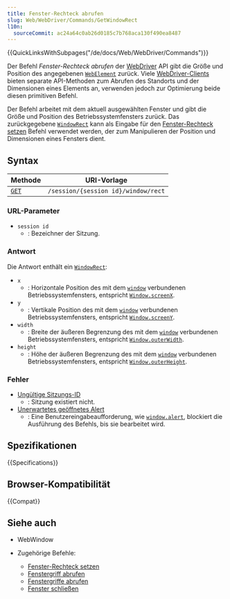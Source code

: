 ```yaml
---
title: Fenster-Rechteck abrufen
slug: Web/WebDriver/Commands/GetWindowRect
l10n:
  sourceCommit: ac24a64c0ab26d0185c7b768aca130f490ea8487
---
```


{{QuickLinksWithSubpages("/de/docs/Web/WebDriver/Commands")}}

Der Befehl _Fenster-Rechteck abrufen_ der [WebDriver](/de/docs/Web/WebDriver) API gibt die Größe und Position des angegebenen [`WebElement`](/de/docs/Web/WebDriver/WebElement) zurück. Viele [WebDriver-Clients](/de/docs/Web/WebDriver/Clients) bieten separate API-Methoden zum Abrufen des Standorts und der Dimensionen eines Elements an, verwenden jedoch zur Optimierung beide diesen primitiven Befehl.

Der Befehl arbeitet mit dem aktuell ausgewählten Fenster und gibt die Größe und Position des Betriebssystemfensters zurück. Das zurückgegebene [`WindowRect`](/de/docs/Web/WebDriver/WindowRect) kann als Eingabe für den [Fenster-Rechteck setzen](/de/docs/Web/WebDriver/SetWindowRect) Befehl verwendet werden, der zum Manipulieren der Position und Dimensionen eines Fensters dient.

## Syntax

| Methode                                   | URI-Vorlage                         |
| ----------------------------------------- | ----------------------------------- |
| [`GET`](/de/docs/Web/HTTP/Methods/GET) | `/session/{session id}/window/rect` |

### URL-Parameter

- `session id`
  - : Bezeichner der Sitzung.

### Antwort

Die Antwort enthält ein [`WindowRect`](/de/docs/Web/WebDriver/WebWindow):

- `x`
  - : Horizontale Position des mit dem [`window`](/de/docs/Web/API/Window) verbundenen Betriebssystemfensters, entspricht [`Window.screenX`](/de/docs/Web/API/Window/screenX).
- `y`
  - : Vertikale Position des mit dem [`window`](/de/docs/Web/API/Window) verbundenen Betriebssystemfensters, entspricht [`Window.screenY`](/de/docs/Web/API/Window/screenY).
- `width`
  - : Breite der äußeren Begrenzung des mit dem [`window`](/de/docs/Web/API/Window) verbundenen Betriebssystemfensters, entspricht [`Window.outerWidth`](/de/docs/Web/API/Window/outerWidth).
- `height`
  - : Höhe der äußeren Begrenzung des mit dem [`window`](/de/docs/Web/API/Window) verbundenen Betriebssystemfensters, entspricht [`Window.outerHeight`](/de/docs/Web/API/Window/outerHeight).

### Fehler

- [Ungültige Sitzungs-ID](/de/docs/Web/WebDriver/Errors/InvalidSessionID)
  - : Sitzung existiert nicht.
- [Unerwartetes geöffnetes Alert](/de/docs/Web/WebDriver/Errors/UnexpectedAlertOpen)
  - : Eine Benutzereingabeaufforderung, wie [`window.alert`](/de/docs/Web/API/Window/alert), blockiert die Ausführung des Befehls, bis sie bearbeitet wird.

## Spezifikationen

{{Specifications}}

## Browser-Kompatibilität

{{Compat}}

## Siehe auch

- WebWindow
- Zugehörige Befehle:

  - [Fenster-Rechteck setzen](/de/docs/Web/WebDriver/Commands/SetWindowRect)
  - [Fenstergriff abrufen](/de/docs/Web/WebDriver/Commands/GetWindowHandle)
  - [Fenstergriffe abrufen](/de/docs/Web/WebDriver/Commands/GetWindowHandles)
  - [Fenster schließen](/de/docs/Web/WebDriver/Commands/CloseWindow)
